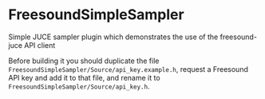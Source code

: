 # FreesoundSimpleSampler
Simple JUCE sampler plugin which demonstrates the use of the freesound-juce API client

Before building it you should duplicate the file `FreesoundSimpleSampler/Source/api_key.example.h`, request a Freesound API key and add it to that file, and rename it to `FreesoundSimpleSampler/Source/api_key.h`.

